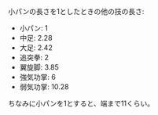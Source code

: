 小パンの長さを1としたときの他の技の長さ:

- 小パン: 1
- 中足: 2.28
- 大足: 2.42
- 追突拳: 2
- 翼旋脚: 3.85
- 強気功掌: 6
- 弱気功掌: 10.28

ちなみに小パンを1とすると、端まで11くらい。
